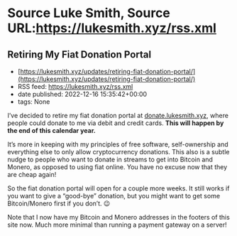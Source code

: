 # Source Luke Smith, Source URL:https://lukesmith.xyz/rss.xml

## Retiring My Fiat Donation Portal
 - [https://lukesmith.xyz/updates/retiring-fiat-donation-portal/](https://lukesmith.xyz/updates/retiring-fiat-donation-portal/)
 - RSS feed: https://lukesmith.xyz/rss.xml
 - date published: 2022-12-16 15:35:42+00:00
 - tags: None

<p>I&rsquo;ve decided to retire my fiat donation portal at <a href="https://donate.lukesmith.xyz">donate.lukesmith.xyz</a>, where people could donate to me via debit and credit cards.
<strong>This will happen by the end of this calendar year.</strong></p>
<p>It&rsquo;s more in keeping with my principles of free software, self-ownership and everything else to only allow cryptocurrency donations.
This also is a subtle nudge to people who want to donate in streams to get into Bitcoin and Monero, as opposed to using fiat online.
You have no excuse now that they are cheap again!</p>
<p>So the fiat donation portal will open for a couple more weeks.
It still works if you want to give a &ldquo;good-bye&rdquo; donation, but you might want to get some Bitcoin/Monero first if you don&rsquo;t. 😉</p>
<p>Note that I now have my Bitcoin and Monero addresses in the footers of this site now.
Much more minimal than running a payment gateway on a server!</p>
